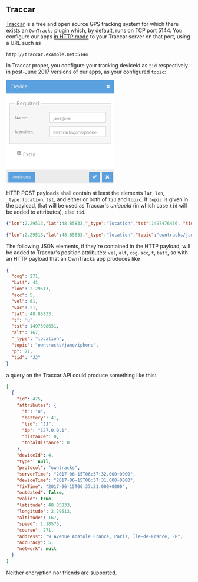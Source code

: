 ## Traccar

[Traccar](https://www.traccar.org) is a free and open source GPS tracking system for which there exists an `OwnTracks` plugin which, by default, runs on TCP port 5144. You configure our apps [in HTTP mode](../tech/http.md) to your Traccar server on that port, using a URL such as

```
http://traccar.example.net:5144
```

In Traccar proper, you configure your tracking deviceId as `tid` respectively in post-June 2017 versions of our apps, as your configured `topic`:

![Traccar device configuration](images/traccar-device.jpg)

HTTP POST payloads shall contain at least the elements `lat`, `lon`, `_type:location`, `tst`, and either or both of `tid` and `topic`. If `topic` is given in the payload, that will be used as Traccar's _uniqueId_ (in which case `tid` will be added to attributes), else `tid`.

```json
{"lon":2.29513,"lat":48.85833,"_type":"location","tst":1497476456, "tid":"JJ"}
```

```json
{"lon":2.29513,"lat":48.85833,"_type":"location","topic":"owntracks/jane/phone", "tid": "JJ"}
```

The following JSON elements, if they're contained in the HTTP payload, will be added to Traccar's position attributes: `vel`, `alt`, `cog`, `acc`, `t`, `batt`, so with an HTTP payload that an OwnTracks app produces like

```json
{
  "cog": 271,
  "batt": 41,
  "lon": 2.29513,
  "acc": 5,
  "vel": 61,
  "vac": 21,
  "lat": 48.85833,
  "t": "u",
  "tst": 1497508651,
  "alt": 167,
  "_type": "location",
  "topic": "owntracks/jane/iphone",
  "p": 71,
  "tid": "JJ"
}
```

a query on the Traccar API could produce something like this:

```json
[
  {
    "id": 475,
    "attributes": {
      "t": "u",
      "battery": 41,
      "tid": "JJ",
      "ip": "127.0.0.1",
      "distance": 0,
      "totalDistance": 0
    },
    "deviceId": 4,
    "type": null,
    "protocol": "owntracks",
    "serverTime": "2017-06-15T06:37:32.000+0000",
    "deviceTime": "2017-06-15T06:37:31.000+0000",
    "fixTime": "2017-06-15T06:37:31.000+0000",
    "outdated": false,
    "valid": true,
    "latitude": 48.85833,
    "longitude": 2.29513,
    "altitude": 167,
    "speed": 1.18575,
    "course": 271,
    "address": "9 Avenue Anatole France, Paris, Île-de-France, FR",
    "accuracy": 5,
    "network": null
  }
]
```

Neither encryption nor friends are supported.
